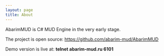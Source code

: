 ```yaml
---
layout: page
title: About
---
```


AbarimMUD is C# MUD Engine in the very early stage.

The project is open source: <https://github.com/abarim-mud/AbarimMUD>

Demo version is live at: **telnet abarim-mud.ru 6101**